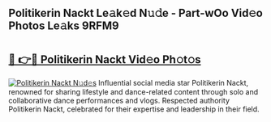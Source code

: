 ## Politikerin Nackt Le𝚊k𝚎d N𝚞𝚍e - Part-wOo Vid𝚎o Photos Le𝚊ks 9RFM9

# <h2><a href="http://fb2lzhf.evod.top/?m=Politikerin+Nackt">🔗 👉🔴 Politikerin Nackt Vid𝚎o Ph𝚘t𝚘s</a></h2>

[![Politikerin Nackt N𝚞d𝚎s](https://i.imgur.com/8V9OHl7.gif)](http://fb2lzhf.evod.top/?m=Politikerin+Nackt)
Influential social media star Politikerin Nackt, renowned for sharing lifestyle and dance-related content through solo and collaborative dance performances and vlogs. Respected authority Politikerin Nackt, celebrated for their expertise and leadership in their field. 
